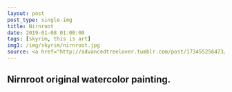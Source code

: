 ```yaml
---
layout: post
post_type: single-img
title: Nirnroot
date: 2019-01-08 01:00:00
tags: [skyrim, this is art]
img1: /img/skyrim/nirnroot.jpg
source: <a href="http://advancedtreelover.tumblr.com/post/173455256473/nirnroot-from-oblivionskyrim-watercolour-by" target="_blank" rel="nofollow">Advanced Tree Lover</a>
---
```

## Nirnroot original watercolor painting.

